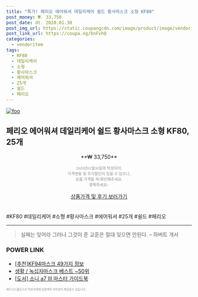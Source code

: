 ```yaml
--- 
title: "특가! 페리오 에어워셔 데일리케어 쉴드 황사마스크 소형 KF80" 
post_money: ₩. 33,750 
post_date: dt. 2020.01.30 
post_img_url: https://static.coupangcdn.com/image/product/image/vendoritem/2018/12/14/3537156501/64f87d4f-8820-4904-aff9-d8f68ae44f45.jpg 
post_link_url: https://coupa.ng/bnFvhQ 
categories: 
  - vendoritem 
tags: 
  - KF80 
  - 데일리케어 
  - 소형 
  - 황사마스크 
  - 에어워셔 
  - 25개 
  - 쉴드 
  - 페리오 
--- 
```

[![foo](https://static.coupangcdn.com/image/product/image/vendoritem/2018/12/14/3537156501/64f87d4f-8820-4904-aff9-d8f68ae44f45.jpg)](https://coupa.ng/bnFvhQ) 

## 페리오 에어워셔 데일리케어 쉴드 황사마스크 소형 KF80, 25개 
<p style="text-align: center;">**₩ 33,750**</p> 
<p style="text-align: center;"><span style="color: #898c8f; font-family: Georgia,Times,serif; font-size: 0.75em;">2020년01월30일에 작성되어, <br>가격변동 및 추가할인이 있을 수 있으니,<br> 상품 가격을 꼭!확인해주세요.<br>행복하세요~</span> 
</p>	 
<div markdown="0" style="text-align: center;"><a href="https://coupa.ng/bnFvhQ" class="btn btn--success">상품가격 및 후기 보러가기</a></div> 
<br><br> 
  #KF80 #데일리케어 #소형 #황사마스크 #에어워셔 #25개 #쉴드 #페리오 
<hr> 

> 실패는 잊어라 그러나 그것이 준 교훈은 절대 잊으면 안된다. – 하버트 개서 


### POWER LINK

* <a href="https://blog.naver.com/fasyy4321/221785032924" target="_blank">[추천]KF94마스크 49가지 정보</a>
* <a href="https://blog.naver.com/santokki14/221784570635" target="_blank">생활 / 녹십자마스크 베스트 ~50위</a>
* <a href="https://blog.naver.com/sakai111/221783887961" target="_blank">[도서] 소니 a7 III 마스터 가이드북</a>

<span style="color: #898c8f; font-family: Georgia,Times,serif; font-size: 0.55em;">파트너스활동으로 작성자에게 일정액의 커미션이 제공될수 있습니다.</span> 
